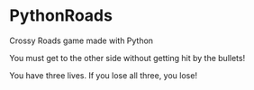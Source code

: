 # PythonRoads
Crossy Roads game made with Python


You must get to the other side without getting hit by the bullets! 

You have three lives. If you lose all three, you lose!
